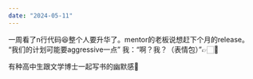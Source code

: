 ```yaml
---
date: "2024-05-11"
---
```

一周看了n行代码😆整个人要升华了。mentor的老板说想赶下个月的release。
“我们的计划可能要aggressive一点” 
我：“啊？我？（表情包）”👉🏻🥺

有种高中生跟文学博士一起写书的幽默感🤣 ​​​